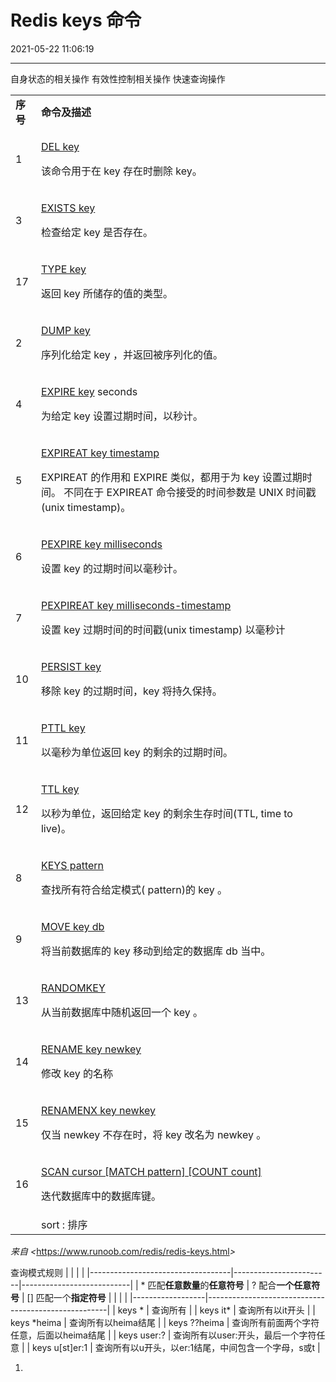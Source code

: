 ﻿# Redis keys 命令
2021-05-22 11:06:19
            
---


自身状态的相关操作
有效性控制相关操作
快速查询操作
<table><tbody><tr class="odd"><td><strong>序号</strong></td><td><strong>命令及描述</strong></td></tr><tr class="even"><td>1</td><td><p><a href="https://www.runoob.com/redis/keys-del.html">DEL key</a></p><p>该命令用于在 key 存在时删除 key。</p></td></tr><tr class="odd"><td>3</td><td><p><a href="https://www.runoob.com/redis/keys-exists.html">EXISTS key</a></p><p>检查给定 key 是否存在。</p></td></tr><tr class="even"><td>17</td><td><p><a href="https://www.runoob.com/redis/keys-type.html">TYPE key</a></p><p>返回 key 所储存的值的类型。</p></td></tr><tr class="odd"><td>2</td><td><p><a href="https://www.runoob.com/redis/keys-dump.html">DUMP key</a></p><p>序列化给定 key ，并返回被序列化的值。</p></td></tr><tr class="even"><td>4</td><td><p><a href="https://www.runoob.com/redis/keys-expire.html">EXPIRE key</a> seconds</p><p>为给定 key 设置过期时间，以秒计。</p></td></tr><tr class="odd"><td>5</td><td><p><a href="https://www.runoob.com/redis/keys-expireat.html">EXPIREAT key timestamp</a></p><p>EXPIREAT 的作用和 EXPIRE 类似，都用于为 key 设置过期时间。 不同在于 EXPIREAT 命令接受的时间参数是 UNIX 时间戳(unix timestamp)。</p></td></tr><tr class="even"><td>6</td><td><p><a href="https://www.runoob.com/redis/keys-pexpire.html">PEXPIRE key milliseconds</a></p><p>设置 key 的过期时间以毫秒计。</p></td></tr><tr class="odd"><td>7</td><td><p><a href="https://www.runoob.com/redis/keys-pexpireat.html">PEXPIREAT key milliseconds-timestamp</a></p><p>设置 key 过期时间的时间戳(unix timestamp) 以毫秒计</p></td></tr><tr class="even"><td>10</td><td><p><a href="https://www.runoob.com/redis/keys-persist.html">PERSIST key</a></p><p>移除 key 的过期时间，key 将持久保持。</p></td></tr><tr class="odd"><td>11</td><td><p><a href="https://www.runoob.com/redis/keys-pttl.html">PTTL key</a></p><p>以毫秒为单位返回 key 的剩余的过期时间。</p></td></tr><tr class="even"><td>12</td><td><p><a href="https://www.runoob.com/redis/keys-ttl.html">TTL key</a></p><p>以秒为单位，返回给定 key 的剩余生存时间(TTL, time to live)。</p></td></tr><tr class="odd"><td>8</td><td><p><a href="https://www.runoob.com/redis/keys-keys.html">KEYS pattern</a></p><p>查找所有符合给定模式( pattern)的 key 。</p></td></tr><tr class="even"><td>9</td><td><p><a href="https://www.runoob.com/redis/keys-move.html">MOVE key db</a></p><p>将当前数据库的 key 移动到给定的数据库 db 当中。</p></td></tr><tr class="odd"><td>13</td><td><p><a href="https://www.runoob.com/redis/keys-randomkey.html">RANDOMKEY</a></p><p>从当前数据库中随机返回一个 key 。</p></td></tr><tr class="even"><td>14</td><td><p><a href="https://www.runoob.com/redis/keys-rename.html">RENAME key newkey</a></p><p>修改 key 的名称</p></td></tr><tr class="odd"><td>15</td><td><p><a href="https://www.runoob.com/redis/keys-renamenx.html">RENAMENX key newkey</a></p><p>仅当 newkey 不存在时，将 key 改名为 newkey 。</p></td></tr><tr class="even"><td>16</td><td><p><a href="https://www.runoob.com/redis/keys-scan.html">SCAN cursor [MATCH pattern] [COUNT count]</a></p><p>迭代数据库中的数据库键。</p></td></tr><tr class="odd"><td>
</td><td>sort : 排序</td></tr></tbody></table>


*来自 <*<https://www.runoob.com/redis/redis-keys.html>*>*










查询模式规则
|                                   |                        |                           |
|-----------------------------------|------------------------|---------------------------|
| * 匹配**任意数量**的**任意符号** | ? 配合**一个任意符号** | [] 匹配一个**指定符号** |
|                  |                                                     |
|------------------|-----------------------------------------------------|
| keys *          | 查询所有                                            |
| keys it*        | 查询所有以it开头                                    |
| keys *heima     | 查询所有以heima结尾                                 |
| keys ??heima     | 查询所有前面两个字符任意，后面以heima结尾           |
| keys user:?      | 查询所有以user:开头，最后一个字符任意               |
| keys u[st]er:1 | 查询所有以u开头，以er:1结尾，中间包含一个字母，s或t |


1.  





